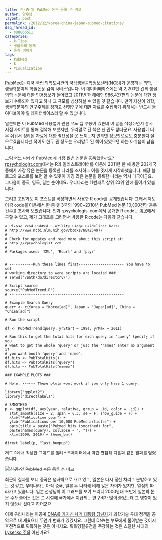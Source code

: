 ```yaml
---
title: 한·중·일 PubMed 논문 등록 수 비교
author: 양우성
layout: post
permalink: /2012/12/korea-china-japan-pubmed-citations/
dsq_thread_id:
  - 988865511
categories:
  - R-Tips
  - 생활속의 통계
  - 통계 이야기
tags:
  - PubMed
  - R
  - Visualization
---
```

[PubMed][1]는 미국 국립 의학도서관의 [국립생물공학정보센터(NCBI)][2]가 운영하는 의학, 생물학분야의 학술논문 검색 서비스입니다. 이 데이터베이스에는 약 2,200만 건의 생물의학 논문에 대한 인용정보가 들어있고 2011년 한 해에만 986,427편의 논문에 대한 정보가 수록되어 있다고 하니 그 규모를 상상하실 수 있을 것 같습니다. 만약 자신이 의학, 생물학분야의 연구주제를 정하고 선행연구에 대한 자료를 수집하기 위해서는 반드시 들여다보아야 할 데이터베이스라 할 수 있습니다. 

일본에는 이 PubMed 사용법에 관한 책도 십 수종이 있는데 이 글을 작성하면서 한국 서점 사이트를 통해 검색해 보았지만, 우리말로 된 책은 한 권도 없더군요. 사용법이 너무 쉬워서 정리된 자료에 대한 필요성을 못 느끼는지 인터넷 정보만으로도 충분한지 잘 모르겠습니다만 적어도 한두 권 정도는 우리말로 된 책이 있었으면 하는 아쉬움이 남습니다. 

<!--more-->

그럼 어느 나라가 PubMed에 가장 많은 논문을 등록했을까요?  
[rpsychologist.com][3]에서는 R과 일러스트레이터를 이용해 2011년 한 해 동안 202개국 중에서 가장 많은 논문을 등록한 나라를 조사하고 이를 멋지게 시각화했습니다. 해당 블로그의 포스트를 보면 알 수 있듯이 가장 많은 논문을 등록한 나라는 역시 미국이군요. 그다음이 중국, 영국, 일본 순이네요. 우리나라는 11번째로 상위 20위 안에 들어가 있습니다. 

그리고 고맙게도 이 포스트를 작성하면서 사용한 R code를 공개했습니다. 그래서 저도 이 R code를 이용해서 한·중·일 3국의 1990~2010년 PubMed 논문 10,000건당 등록건수를 조사해 보았습니다. 먼저 rpsychologist.com에서 공개한 R code는 [이곳][4]에서 구할 수 있고, 제가 그래프를 그리면서 사용한 R code는 다음과 같습니다. 

<pre><code class="r"># Please read PubMed E-utility Usage Guidelines here:
# http://www.ncbi.nlm.nih.gov/books/NBK25497/
# 
# Check for updates and read more about this script at:
# http://rpsychologist.com
# 
# Packages used: &#39;XML&#39;, &#39;Rcurl&#39; and &#39;plyr&#39;


# -----------Run these lines first--------------------- You have to set
# working directory to were scripts are located ###
# setwd(&#39;/path/do/directory/&#39;)

# Script source
source("PubMedTrend.R")
# -----------------------------------------------------

# Example Search Query
query &lt;- c(Korea = "Korea[ad]", Japan = "Japan[ad]", China = "China[ad]")

# Run the script

df &lt;- PubMedTrend(query, yrStart = 1990, yrMax = 2011)

# Run this to get the total hits for each query in &#39;query&#39; Specify if you
# want to get the whole &#39;query&#39; or just the &#39;names&#39; enter no argument if
# you want booth &#39;query&#39; and &#39;name&#39;.
df.hits &lt;- PubTotalHits()
df.hits &lt;- PubTotalHits("query")
df.hits &lt;- PubTotalHits("names")

### EXAMPLE PLOTS ###

# Note: ------ These plots wont work if you only have 1 query.

library("ggplot2")
library("directlabels")

# SMOOTHED
p &lt;- ggplot(df, aes(year, relative, group = .id, color = .id)) + 
  stat_smooth(size = 2, span = 0.3, se = F, show_guide = F) + 
  xlab("Publication year") + 
  ylab("Publications per 10,000 PubMed articles") + 
  opts(title = paste("Pubmed hits (smoothed) for", 
  paste(names(query), collapse = ", "))) + 
  xlim(1990, 2010) + theme_bw()

direct.label(p, "last.bumpup")
</code></pre>

저도 R에서 작성한 그래프를 일러스트레이터에서 약간 편집해 다음과 같은 결과를 얻었습니다. 

<a href="http://i0.wp.com/lh6.ggpht.com/-uxxy66UsZLo/UNSA3LyVphI/AAAAAAAACLI/txSMD-5Xpu4/KOR_CHN_JPN.jpg" title="KOR_CHN_JPN.jpg" rel="lightbox" ><img src="http://i0.wp.com/lh6.ggpht.com/-uxxy66UsZLo/UNSA3LyVphI/AAAAAAAACLI/txSMD-5Xpu4/KOR_CHN_JPN.jpg?w=550" alt="한·중·일 PubMed 논문 등록 수 비교" title="한·중·일 PubMed 논문 등록 수 비교" class="aligncenter" data-recalc-dims="1" /></a> 

최근의 결과를 보니 중국은 넘사벽으로 가고 있고, 일본은 다시 정신 차리고 분발하고 있는 것 같고, 우리나라는 아직 중국, 일본 두 나라에 비해 많은 차이가 있지만, 열심히 따라가고 있습니다. 일본 선생님께 이 그래프를 보여 드리니 2000년대 초반에 일본의 논문 수가 줄어든 것은 그 시절에 국가에서 지급되는 연구비가 많이 줄었는데 그 영향이 있지 않았나 싶다고 하더군요. 

이제 우리나라는 이공계 [DNA를 가지신 차기 대통령 당선자][5]가 과학기술 우대 정책을 공약으로 내 새웠으니 무언가 변화가 있겠지요. 그런데 DNA는 부모에게 물려받는 것이지 후천적으로 획득하는 것은 아니지요. 획득형질유전을 주장하는 것은 스탈린 시대의 [Lysenko 주의][6] 아닌가요?

 [1]: http://www.ncbi.nlm.nih.gov/pubmed/
 [2]: http://www.ncbi.nlm.nih.gov/
 [3]: http://rpsychologist.com/pubmed-publications-in-2011-by-202-world-countries-whos-the-winner/
 [4]: http://rpsychologist.com/an-r-script-to-automatically-look-at-pubmed-citation-counts-by-year-of-publication/
 [5]: http://media.daum.net/politics/president/newsview?newsid=20121219235807518
 [6]: http://en.wikipedia.org/wiki/Lysenkoism